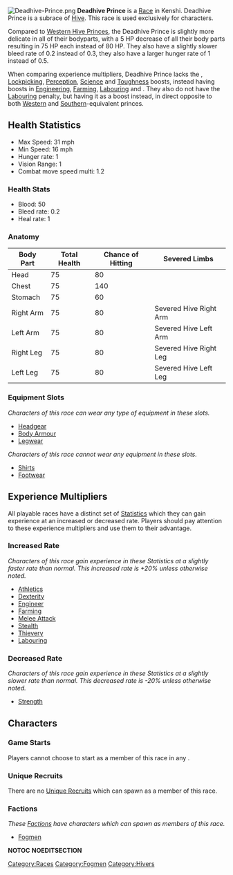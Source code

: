 ![](Deadhive-Prince.png "Deadhive-Prince.png") **Deadhive Prince** is a
[Race](Races.md "wikilink") in Kenshi. Deadhive Prince is a subrace of
[Hive](Hive.md "wikilink"). This race is used exclusively for [](Fog_Prince.md) characters.

Compared to [Western Hive Princes](Hive_Prince.md "wikilink"), the Deadhive
Prince is slightly more delicate in all of their bodyparts, with a 5 HP
decrease of all their body parts resulting in 75 HP each instead of 80
HP. They also have a slightly slower bleed rate of 0.2 instead of 0.3,
they also have a larger hunger rate of 1 instead of 0.5.

When comparing experience multipliers, Deadhive Prince lacks the [](Field_Medic.md), [Lockpicking](Lockpicking.md "wikilink"),
[Perception](Perception.md "wikilink"), [Science](Science.md "wikilink") and
[Toughness](Toughness.md "wikilink") boosts, instead having boosts in
[Engineering](Engineer.md "wikilink"), [Farming](Farming.md "wikilink"),
[Labouring](Labouring.md "wikilink") and [](Melee_Attack.md). They also do not have the
[Labouring](Labouring.md "wikilink") penalty, but having it as a boost
instead, in direct opposite to both [Western](Hive_Prince.md "wikilink")
and [Southern](Southern_Hive_Prince.md "wikilink")-equivalent princes.

## Health Statistics

- Max Speed: 31 mph
- Min Speed: 16 mph
- Hunger rate: 1
- Vision Range: 1
- Combat move speed multi: 1.2

### Health Stats

- Blood: 50
- Bleed rate: 0.2
- Heal rate: 1

### Anatomy

| Body Part | Total Health | Chance of Hitting | Severed Limbs          |
|-----------|--------------|-------------------|------------------------|
| Head      | 75           | 80                |                        |
| Chest     | 75           | 140               |                        |
| Stomach   | 75           | 60                |                        |
| Right Arm | 75           | 80                | Severed Hive Right Arm |
| Left Arm  | 75           | 80                | Severed Hive Left Arm  |
| Right Leg | 75           | 80                | Severed Hive Right Leg |
| Left Leg  | 75           | 80                | Severed Hive Left Leg  |

### Equipment Slots

*Characters of this race can wear any type of equipment in these slots.*

- [Headgear](Headgear.md "wikilink")
- [Body Armour](Body_Armour.md "wikilink")
- [Legwear](Legwear.md "wikilink")

*Characters of this race cannot wear any equipment in these slots.*

- [Shirts](Shirts.md "wikilink")
- [Footwear](Footwear.md "wikilink")

## Experience Multipliers

All playable races have a distinct set of
[Statistics](Statistics.md "wikilink") which they can gain experience at an
increased or decreased rate. Players should pay attention to these
experience multipliers and use them to their advantage.

### Increased Rate

*Characters of this race gain experience in these Statistics at a
slightly faster rate than normal. This increased rate is +20% unless
otherwise noted.*

- [Athletics](Athletics.md "wikilink")
- [Dexterity](Dexterity.md "wikilink")
- [Engineer](Engineer.md "wikilink")
- [Farming](Farming.md "wikilink")
- [Melee Attack](Melee_Attack.md "wikilink")
- [Stealth](Stealth.md "wikilink")
- [Thievery](Thievery.md "wikilink")
- [Labouring](Labouring.md "wikilink")

### Decreased Rate

*Characters of this race gain experience in these Statistics at a
slightly slower rate than normal. This decreased rate is -20% unless
otherwise noted.*

- [Strength](Strength.md "wikilink")

## Characters

### Game Starts

Players cannot choose to start as a member of this race in any [](Game_Starts.md).

### Unique Recruits

There are no [Unique Recruits](Unique_Recruits.md "wikilink") which can
spawn as a member of this race.

### Factions

*These [Factions](Factions.md "wikilink") have characters which can spawn
as members of this race.*

- [Fogmen](02%20-%20Projects%20&%20Wikis/Kenshi/Kenshi%20Wiki/Kenshi%20Wiki%20Template/Fogmen.md "wikilink")

__NOTOC__ __NOEDITSECTION__

[Category:Races](Category:Races "wikilink")
[Category:Fogmen](Category:Fogmen "wikilink")
[Category:Hivers](Category:Hivers "wikilink")